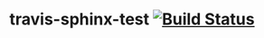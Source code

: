 # travis-sphinx-test [![Build Status](https://travis-ci.org/Syntaf/travis-sphinx-test.svg?branch=test)](https://travis-ci.org/Syntaf/travis-sphinx-test)
